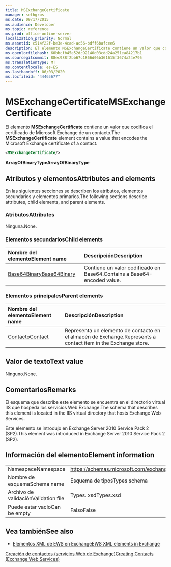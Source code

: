 ```yaml
---
title: MSExchangeCertificate
manager: sethgros
ms.date: 09/17/2015
ms.audience: Developer
ms.topic: reference
ms.prod: office-online-server
localization_priority: Normal
ms.assetid: c514f22f-be3e-4cad-ac56-bdff6bafcee6
description: El elemento MSExchangeCertificate contiene un valor que codifica el certificado de Microsoft Exchange de un contacto.
ms.openlocfilehash: 60bbcfb45e52dc92140d03cdd24a251ea84217b1
ms.sourcegitcommit: 88ec988f2bb67c1866d06b361615f3674a24e795
ms.translationtype: MT
ms.contentlocale: es-ES
ms.lasthandoff: 06/03/2020
ms.locfileid: "44465677"
---
```

# <a name="msexchangecertificate"></a><span data-ttu-id="598b7-103">MSExchangeCertificate</span><span class="sxs-lookup"><span data-stu-id="598b7-103">MSExchangeCertificate</span></span>

<span data-ttu-id="598b7-104">El elemento **MSExchangeCertificate** contiene un valor que codifica el certificado de Microsoft Exchange de un contacto.</span><span class="sxs-lookup"><span data-stu-id="598b7-104">The **MSExchangeCertificate** element contains a value that encodes the Microsoft Exchange certificate of a contact.</span></span> 
  
```XML
<MSExchangeCertificate/>
```

 <span data-ttu-id="598b7-105">**ArrayOfBinaryType**</span><span class="sxs-lookup"><span data-stu-id="598b7-105">**ArrayOfBinaryType**</span></span>
## <a name="attributes-and-elements"></a><span data-ttu-id="598b7-106">Atributos y elementos</span><span class="sxs-lookup"><span data-stu-id="598b7-106">Attributes and elements</span></span>

<span data-ttu-id="598b7-107">En las siguientes secciones se describen los atributos, elementos secundarios y elementos primarios.</span><span class="sxs-lookup"><span data-stu-id="598b7-107">The following sections describe attributes, child elements, and parent elements.</span></span>
  
### <a name="attributes"></a><span data-ttu-id="598b7-108">Atributos</span><span class="sxs-lookup"><span data-stu-id="598b7-108">Attributes</span></span>

<span data-ttu-id="598b7-109">Ninguna.</span><span class="sxs-lookup"><span data-stu-id="598b7-109">None.</span></span>
  
### <a name="child-elements"></a><span data-ttu-id="598b7-110">Elementos secundarios</span><span class="sxs-lookup"><span data-stu-id="598b7-110">Child elements</span></span>

|<span data-ttu-id="598b7-111">**Nombre del elemento**</span><span class="sxs-lookup"><span data-stu-id="598b7-111">**Element name**</span></span>|<span data-ttu-id="598b7-112">**Descripción**</span><span class="sxs-lookup"><span data-stu-id="598b7-112">**Description**</span></span>|
|:-----|:-----|
|[<span data-ttu-id="598b7-113">Base64Binary</span><span class="sxs-lookup"><span data-stu-id="598b7-113">Base64Binary</span></span>](base64binary.md) <br/> |<span data-ttu-id="598b7-114">Contiene un valor codificado en Base64.</span><span class="sxs-lookup"><span data-stu-id="598b7-114">Contains a Base64-encoded value.</span></span>  <br/> |
   
### <a name="parent-elements"></a><span data-ttu-id="598b7-115">Elementos principales</span><span class="sxs-lookup"><span data-stu-id="598b7-115">Parent elements</span></span>

|<span data-ttu-id="598b7-116">**Nombre del elemento**</span><span class="sxs-lookup"><span data-stu-id="598b7-116">**Element name**</span></span>|<span data-ttu-id="598b7-117">**Descripción**</span><span class="sxs-lookup"><span data-stu-id="598b7-117">**Description**</span></span>|
|:-----|:-----|
|[<span data-ttu-id="598b7-118">Contacto</span><span class="sxs-lookup"><span data-stu-id="598b7-118">Contact</span></span>](contact.md) <br/> |<span data-ttu-id="598b7-119">Representa un elemento de contacto en el almacén de Exchange.</span><span class="sxs-lookup"><span data-stu-id="598b7-119">Represents a contact item in the Exchange store.</span></span>  <br/> |
   
## <a name="text-value"></a><span data-ttu-id="598b7-120">Valor de texto</span><span class="sxs-lookup"><span data-stu-id="598b7-120">Text value</span></span>

<span data-ttu-id="598b7-121">Ninguno.</span><span class="sxs-lookup"><span data-stu-id="598b7-121">None.</span></span>
  
## <a name="remarks"></a><span data-ttu-id="598b7-122">Comentarios</span><span class="sxs-lookup"><span data-stu-id="598b7-122">Remarks</span></span>

<span data-ttu-id="598b7-123">El esquema que describe este elemento se encuentra en el directorio virtual IIS que hospeda los servicios Web Exchange.</span><span class="sxs-lookup"><span data-stu-id="598b7-123">The schema that describes this element is located in the IIS virtual directory that hosts Exchange Web Services.</span></span>
  
<span data-ttu-id="598b7-124">Este elemento se introdujo en Exchange Server 2010 Service Pack 2 (SP2).</span><span class="sxs-lookup"><span data-stu-id="598b7-124">This element was introduced in Exchange Server 2010 Service Pack 2 (SP2).</span></span>
  
## <a name="element-information"></a><span data-ttu-id="598b7-125">Información del elemento</span><span class="sxs-lookup"><span data-stu-id="598b7-125">Element information</span></span>

|||
|:-----|:-----|
|<span data-ttu-id="598b7-126">Namespace</span><span class="sxs-lookup"><span data-stu-id="598b7-126">Namespace</span></span>  <br/> |https://schemas.microsoft.com/exchange/services/2006/types  <br/> |
|<span data-ttu-id="598b7-127">Nombre de esquema</span><span class="sxs-lookup"><span data-stu-id="598b7-127">Schema name</span></span>  <br/> |<span data-ttu-id="598b7-128">Esquema de tipos</span><span class="sxs-lookup"><span data-stu-id="598b7-128">Types schema</span></span>  <br/> |
|<span data-ttu-id="598b7-129">Archivo de validación</span><span class="sxs-lookup"><span data-stu-id="598b7-129">Validation file</span></span>  <br/> |<span data-ttu-id="598b7-130">Types. xsd</span><span class="sxs-lookup"><span data-stu-id="598b7-130">Types.xsd</span></span>  <br/> |
|<span data-ttu-id="598b7-131">Puede estar vacío</span><span class="sxs-lookup"><span data-stu-id="598b7-131">Can be empty</span></span>  <br/> |<span data-ttu-id="598b7-132">Falso</span><span class="sxs-lookup"><span data-stu-id="598b7-132">False</span></span>  <br/> |
   
## <a name="see-also"></a><span data-ttu-id="598b7-133">Vea también</span><span class="sxs-lookup"><span data-stu-id="598b7-133">See also</span></span>



- [<span data-ttu-id="598b7-134">Elementos XML de EWS en Exchange</span><span class="sxs-lookup"><span data-stu-id="598b7-134">EWS XML elements in Exchange</span></span>](ews-xml-elements-in-exchange.md)


[<span data-ttu-id="598b7-135">Creación de contactos (servicios Web de Exchange)</span><span class="sxs-lookup"><span data-stu-id="598b7-135">Creating Contacts (Exchange Web Services)</span></span>](https://msdn.microsoft.com/library/4845917e-70d1-481c-bbd7-011ec6571789%28Office.15%29.aspx)

